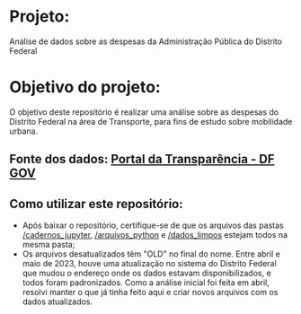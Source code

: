 # Projeto:
Análise de dados sobre as despesas da Administração Pública do Distrito Federal

# Objetivo do projeto:

O objetivo deste repositório é realizar uma análise sobre as despesas do Distrito Federal na área de Transporte, para fins de estudo sobre mobilidade urbana.

## Fonte dos dados: [Portal da Transparência - DF GOV](https://www.transparencia.df.gov.br/#/downloads)

## Como utilizar este repositório:

* Após baixar o repositório, certifique-se de que os arquivos das pastas [/cadernos_jupyter](https://github.com/n3vrmr/despesas_df/tree/main/cadernos_jupyter), [/arquivos_python](https://github.com/n3vrmr/despesas_df/tree/main/arquivos_python) e [/dados_limpos](https://github.com/n3vrmr/despesas_df/tree/main/dados_limpos) estejam todos na mesma pasta;
* Os arquivos desatualizados têm "OLD" no final do nome. Entre abril e maio de 2023, houve uma atualização no sistema do Distrito Federal que mudou o endereço onde os dados estavam disponibilizados, e todos foram padronizados. Como a análise inicial foi feita em abril, resolvi manter o que já tinha feito aqui e criar novos arquivos com os dados atualizados.
